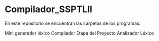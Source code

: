 # Compilador_SSPTLII

En este repositorio se encuentran las carpetas de los programas:

Mini generador léxico
Compilador Etapa del Proyecto Analizador Léxico